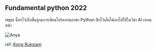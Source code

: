 ## Fundamental python 2022
repo นี้ทำไว้เก็บพื้นฐานการเขียนโปรแกรมภาษา Python ฝึกไว้เผื่อได้เอาไปใช้ในวิชา AI เทอมหน้า

![Anya](https://c.tenor.com/aF0ipAtOk9cAAAAC/spy-x-family-anya.gif)

ref: [Kong Ruksiam](https://www.youtube.com/c/KongRuksiamTutorial)